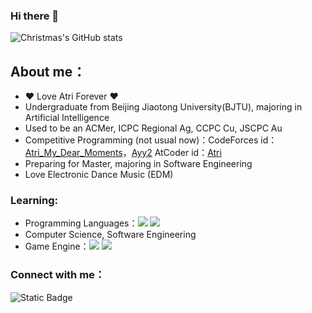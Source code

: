 ### Hi there 👋

![Christmas's GitHub stats](https://github-readme-stats.vercel.app/api?username=Atri2333&show_icons=true&theme=tokyonight)

## About me：

- ❤ Love Atri Forever ❤
- Undergraduate from Beijing Jiaotong University(BJTU), majoring in Artificial Intelligence
- Used to be an ACMer, ICPC Regional Ag, CCPC Cu, JSCPC Au
- Competitive Programming (not usual now)：CodeForces id：[Atri_My_Dear_Moments](https://codeforces.com/profile/Atri_My_Dear_Moments)，[Ayy2](https://codeforces.com/profile/Ayy2) AtCoder id：[Atri](https://atcoder.jp/users/Atri)
- Preparing for Master, majoring in Software Engineering
- Love Electronic Dance Music (EDM)

### Learning:

- Programming Languages：<span><img src="https://img.shields.io/badge/C%2B%2B-%2300599C?logo=C%2B%2B&color=%2300599C"> <img src="https://img.shields.io/badge/Java-grey"></span>
- Computer Science, Software Engineering
- Game Engine：<span><img src="https://img.shields.io/badge/Unreal%20Engine-grey?logo=Unreal%20Engine&color=%230E1128"> <img src="https://img.shields.io/badge/Unity-grey?logo=Unity&color=%23FFFFFF"></span>

### Connect with me：

![Static Badge](https://img.shields.io/badge/Email-AtriKawaii%40outlook.com-grey?logo=microsoftoutlook&color=%230078D4&link=AtriKawaii%40outlook.com)

